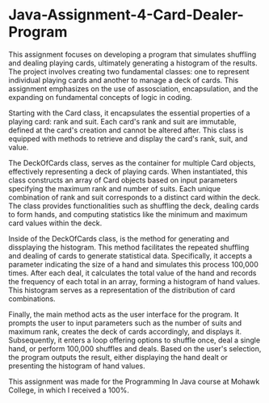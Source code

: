 # Java-Assignment-4-Card-Dealer-Program

This assignment focuses on  developing a program that simulates shuffling and dealing playing cards, ultimately generating a histogram of the results. The project involves creating two fundamental classes: one to represent individual playing cards and another to manage a deck of cards. This assignment emphasizes on the use of assosciation, encapsulation, and the expanding on fundamental concepts of logic in coding.

Starting with the Card class, it encapsulates the essential properties of a playing card: rank and suit. Each card's rank and suit are immutable, defined at the card's creation and cannot be altered after. This class is equipped with methods to retrieve and display the card's rank, suit, and value.

The DeckOfCards class, serves as the container for multiple Card objects, effectively representing a deck of playing cards. When instantiated, this class constructs an array of Card objects based on input parameters specifying the maximum rank and number of suits. Each unique combination of rank and suit corresponds to a distinct card within the deck. The class provides functionalities such as shuffling the deck, dealing cards to form hands, and computing statistics like the minimum and maximum card values within the deck.

Inside of the DeckOfCards class, is the method for generating and dissplaying the histogram. This method facilitates the repeated shuffling and dealing of cards to generate statistical data. Specifically, it accepts a parameter indicating the size of a hand and simulates this process 100,000 times. After each deal, it calculates the total value of the hand and records the frequency of each total in an array, forming a histogram of hand values. This histogram serves as a representation of the distribution of card combinations.

Finally, the main method acts as the user interface for the program. It prompts the user to input parameters such as the number of suits and maximum rank, creates the deck of cards accordingly, and displays it. Subsequently, it enters a loop offering options to shuffle once, deal a single hand, or perform 100,000 shuffles and deals. Based on the user's selection, the program outputs the result, either displaying the hand dealt or presenting the histogram of hand values.

This assignment was made for the Programming In Java course at Mohawk College, in which I received a 100%.
